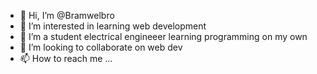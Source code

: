 - 👋 Hi, I’m @Bramwelbro
- 👀 I’m interested in learning web development
- 🌱 I’m a student electrical engineeer learning programming on my own
- 💞️ I’m looking to collaborate on web dev
- 📫 How to reach me ...

<!---
Bramwelbro/Bramwelbro is a ✨ special ✨ repository because its `README.md` (this file) appears on your GitHub profile.
You can click the Preview link to take a look at your changes.
--->
